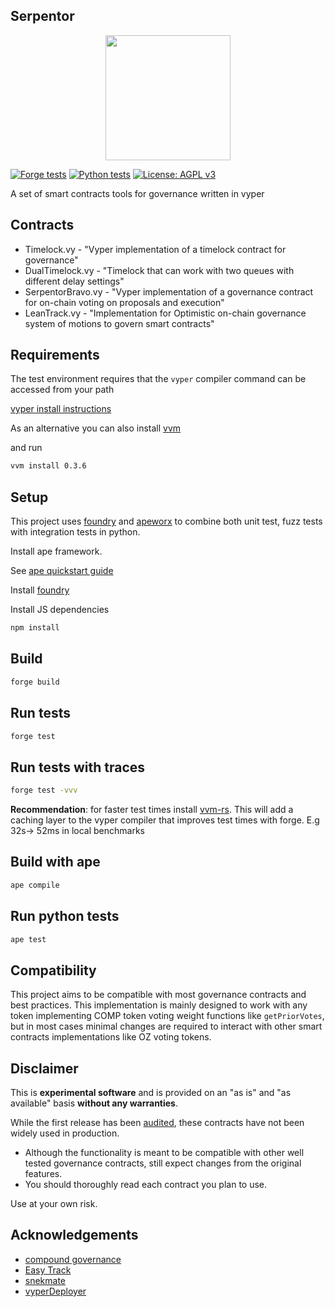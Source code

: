 ## Serpentor

<p align="center">
    <img src="cobra.png" width="200">
</p>

[![Forge tests](https://github.com/storming0x/serpentor/actions/workflows/forge-tests.yml/badge.svg)](https://github.com/storming0x/serpentor/actions/workflows/forge-tests.yml)
[![Python tests](https://github.com/storming0x/serpentor/actions/workflows/ape-tests.yml/badge.svg)](https://github.com/storming0x/serpentor/actions/workflows/ape-tests.yml)
[![License: AGPL v3](https://img.shields.io/badge/License-AGPL%20v3-blue.svg)](https://www.gnu.org/licenses/agpl-3.0)

A set of smart contracts tools for governance written in vyper

## Contracts

* Timelock.vy - "Vyper implementation of a timelock contract for governance"
* DualTimelock.vy - "Timelock that can work with two queues with different delay settings"
* SerpentorBravo.vy - "Vyper implementation of a governance contract for on-chain voting on proposals and execution"
* LeanTrack.vy - "Implementation for Optimistic on-chain governance system of motions to govern smart contracts"

## Requirements

The test environment requires that the `vyper` compiler command can be accessed from your path

[vyper install instructions](https://vyper.readthedocs.io/en/stable/installing-vyper.html)

As an alternative you can also install [vvm](https://github.com/storming0x/vvm-rs)

and run 

```bash
vvm install 0.3.6
```

## Setup

This project uses [foundry](https://github.com/foundry-rs/foundry) and [apeworx](https://github.com/ApeWorX/ape) to combine both unit test, fuzz tests with integration tests in python.

Install ape framework.

See [ape quickstart guide](https://docs.apeworx.io/ape/stable/userguides/quickstart.html)

Install [foundry](https://github.com/foundry-rs/foundry)

Install JS dependencies

```bash
npm install
```

## Build

```bash
forge build
```

## Run tests

```bash
forge test
```

## Run tests with traces

```bash
forge test -vvv
```
**Recommendation**: for faster test times install [vvm-rs](https://github.com/storming0x/vvm-rs). This will add a caching layer to the vyper compiler that improves test times with forge. E.g 32s-> 52ms in local benchmarks

## Build with ape

```bash
ape compile
```

## Run python tests

```bash
ape test
```

## Compatibility
This project aims to be compatible with most governance contracts and best practices.
This implementation is mainly designed to work with any token implementing COMP token voting weight functions like `getPriorVotes`,  but in most cases minimal changes are required to interact with other smart contracts implementations like OZ voting tokens. 

## Disclaimer

This is **experimental software** and is provided on an "as is" and "as available" basis **without any warranties**.

While the first release has been [audited](https://github.com/yearn/yearn-security/blob/master/audits/202209_ChainSecurity_yearn-serpentor/ChainSecurity_Yearn_Serpentor_audit.pdf), these contracts have not been widely used in production.

- Although the functionality is meant to be compatible with other well tested governance contracts, still expect changes from the original features.
- You should thoroughly read each contract you plan to use.

Use at your own risk.


## Acknowledgements

- [compound governance](https://github.com/compound-finance/compound-protocol/tree/master/contracts/Governance)
- [Easy Track](https://github.com/lidofinance/easy-track)
- [snekmate](https://github.com/pcaversaccio/snekmate)
- [vyperDeployer](https://github.com/0xKitsune/Foundry-Vyper/blob/main/lib/utils/VyperDeployer.sol)
